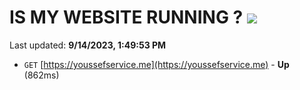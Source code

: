 # IS MY WEBSITE RUNNING ? [![](https://img.shields.io/static/v1?label=Sponsor&message=%E2%9D%A4&logo=GitHub&color=%23fe8e86)](https://github.com/sponsors/<username>)

Last updated: **9/14/2023, 1:49:53 PM**

- `GET` [https://youssefservice.me](https://youssefservice.me) - **Up** (862ms)
